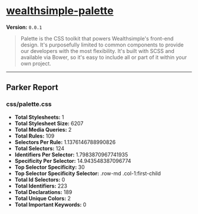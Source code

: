 # [wealthsimple-palette]( http://palette.wealthsimple.com )

**Version:** `0.0.1`

> Palette is the CSS toolkit that powers Wealthsimple's front-end design. It's purposefully limited to common components to provide our developers with the most flexibility. It's built with SCSS and available via Bower, so it's easy to include all or part of it within your own project.

* * *

## Parker Report

### css/palette.css

- **Total Stylesheets:** 1
- **Total Stylesheet Size:** 6207
- **Total Media Queries:** 2
- **Total Rules:** 109
- **Selectors Per Rule:** 1.1376146788990826
- **Total Selectors:** 124
- **Identifiers Per Selector:** 1.7983870967741935
- **Specificity Per Selector:** 14.943548387096774
- **Top Selector Specificity:** 30
- **Top Selector Specificity Selector:** .row-md .col-1:first-child
- **Total Id Selectors:** 0
- **Total Identifiers:** 223
- **Total Declarations:** 189
- **Total Unique Colors:** 2
- **Total Important Keywords:** 0

